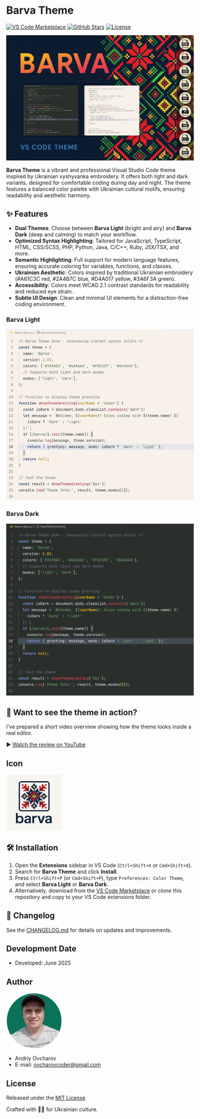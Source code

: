 # Barva Theme

[![VS Code Marketplace](https://img.shields.io/visual-studio-marketplace/v/ovcharovcoder.barva-theme?color=blue)](https://marketplace.visualstudio.com/items?itemName=ovcharovcoder.barva-theme)
[![GitHub Stars](https://img.shields.io/github/stars/ovcharovcoder/barva-theme?color=yellow)](https://github.com/ovcharovcoder/barva-theme)
[![License](https://img.shields.io/github/license/ovcharovcoder/barva-theme?color=green)](https://raw.githubusercontent.com/ovcharovcoder/barva-theme/main/LICENSE)

![Barva Theme Banner](https://raw.githubusercontent.com/ovcharovcoder/barva-theme/main/images/barva-theme-banner.png)

**Barva Theme** is a vibrant and professional Visual Studio Code theme inspired by Ukrainian vyshyvanka embroidery. It offers both light and dark variants, designed for comfortable coding during day and night. The theme features a balanced color palette with Ukrainian cultural motifs, ensuring readability and aesthetic harmony.

## ✨ Features

- **Dual Themes**: Choose between **Barva Light** (bright and airy) and **Barva Dark** (deep and calming) to match your workflow.
- **Optimized Syntax Highlighting**: Tailored for JavaScript, TypeScript, HTML, CSS/SCSS, PHP, Python, Java, C/C++, Ruby, JSX/TSX, and more.
- **Semantic Highlighting**: Full support for modern language features, ensuring accurate coloring for variables, functions, and classes.
- **Ukrainian Aesthetic**: Colors inspired by traditional Ukrainian embroidery (#A61C3C red, #2A4B7C blue, #D4A017 yellow, #3A6F3A green).
- **Accessibility**: Colors meet WCAG 2.1 contrast standards for readability and reduced eye strain.
- **Subtle UI Design**: Clean and minimal UI elements for a distraction-free coding environment.

### Barva Light

![Barva Light Preview](https://raw.githubusercontent.com/ovcharovcoder/barva-theme/main/images/light-theme.png)

### Barva Dark

![Barva Dark Preview](https://raw.githubusercontent.com/ovcharovcoder/barva-theme/main/images/dark-theme.png)

## 🎨 Want to see the theme in action?
I’ve prepared a short video overview showing how the theme looks inside a real editor.

▶️ [Watch the review on YouTube](https://youtu.be/Trtltz5r7WY)

## Icon
<img src="images/icon.png" width="150px" alt="img">

## 🛠 Installation

1. Open the **Extensions** sidebar in VS Code (`Ctrl+Shift+X` or `Cmd+Shift+X`).
2. Search for **Barva Theme** and click **Install**.
3. Press `Ctrl+Shift+P` (or `Cmd+Shift+P`), type `Preferences: Color Theme`, and select **Barva Light** or **Barva Dark**.
4. Alternatively, download from the [VS Code Marketplace](https://marketplace.visualstudio.com/items?itemName=ovcharovcoder.barva-theme) or clone this repository and copy to your VS Code extensions folder.

## 📝 Changelog

See the [CHANGELOG.md](https://github.com/ovcharovcoder/barva-theme/blob/main/CHANGELOG.md) for details on updates and improvements.

## Development Date  
- Developed: June 2025


## Author
<img src="images/avatar.png" alt="Andriy Ovcharov" width="150px">

- Andriy Ovcharov
-  E-mail: ovcharovcoder@gmail.com

## License

Released under the [MIT License](https://raw.githubusercontent.com/ovcharovcoder/barva-theme/main/LICENSE)

Crafted with 💙💛 for Ukrainian culture.
